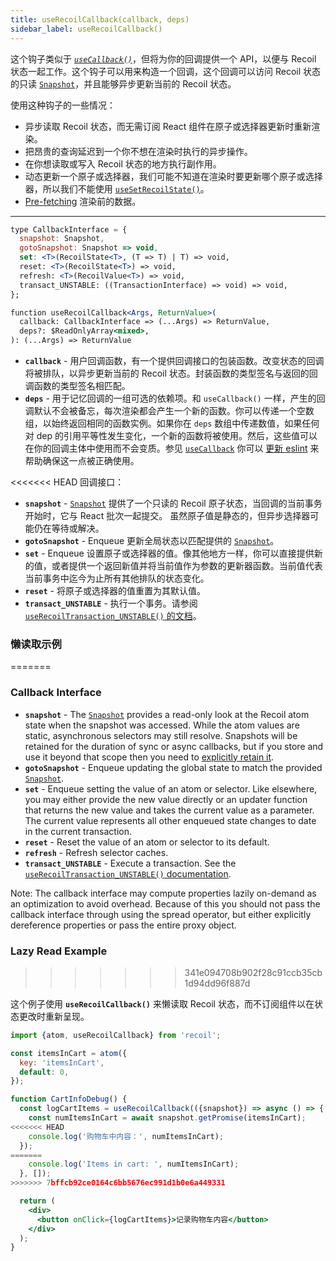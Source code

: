 ```yaml
---
title: useRecoilCallback(callback, deps)
sidebar_label: useRecoilCallback()
---
```


这个钩子类似于 [*`useCallback()`*](https://reactjs.org/docs/hooks-reference.html#usecallback)，但将为你的回调提供一个 API，以便与 Recoil 状态一起工作。这个钩子可以用来构造一个回调，这个回调可以访问 Recoil 状态的只读 [`Snapshot`](/docs/api-reference/core/Snapshot)，并且能够异步更新当前的 Recoil 状态。

使用这种钩子的一些情况：
* 异步读取 Recoil 状态，而无需订阅 React 组件在原子或选择器更新时重新渲染。
* 把昂贵的查询延迟到一个你不想在渲染时执行的异步操作。
* 在你想读取或写入 Recoil 状态的地方执行副作用。
* 动态更新一个原子或选择器，我们可能不知道在渲染时要更新哪个原子或选择器，所以我们不能使用 [`useSetRecoilState()`](/docs/api-reference/core/useSetRecoilState)。
* [Pre-fetching](/docs/guides/asynchronous-data-queries#pre-fetching) 渲染前的数据。

---

```jsx
type CallbackInterface = {
  snapshot: Snapshot,
  gotoSnapshot: Snapshot => void,
  set: <T>(RecoilState<T>, (T => T) | T) => void,
  reset: <T>(RecoilState<T>) => void,
  refresh: <T>(RecoilValue<T>) => void,
  transact_UNSTABLE: ((TransactionInterface) => void) => void,
};

function useRecoilCallback<Args, ReturnValue>(
  callback: CallbackInterface => (...Args) => ReturnValue,
  deps?: $ReadOnlyArray<mixed>,
): (...Args) => ReturnValue
```

* **`callback`** - 用户回调函数，有一个提供回调接口的包装函数。改变状态的回调将被排队，以异步更新当前的 Recoil 状态。封装函数的类型签名与返回的回调函数的类型签名相匹配。
* **`deps`** - 用于记忆回调的一组可选的依赖项。和 `useCallback()` 一样，产生的回调默认不会被备忘，每次渲染都会产生一个新的函数。你可以传递一个空数组，以始终返回相同的函数实例。如果你在 `deps` 数组中传递数值，如果任何对 dep 的引用平等性发生变化，一个新的函数将被使用。然后，这些值可以在你的回调主体中使用而不会变质。参见 [`useCallback`](https://reactjs.org/docs/hooks-reference.html#usecallback) 你可以 [更新 eslint](/docs/introduction/installation#eslint) 来帮助确保这一点被正确使用。

<<<<<<< HEAD
回调接口：
* **`snapshot`** - [`Snapshot`](/docs/api-reference/core/Snapshot) 提供了一个只读的 Recoil 原子状态，当回调的当前事务开始时，它与 React 批次一起提交。 虽然原子值是静态的，但异步选择器可能仍在等待或解决。
* **`gotoSnapshot`** - Enqueue 更新全局状态以匹配提供的 [`Snapshot`](/docs/api-reference/core/Snapshot)。
* **`set`** - Enqueue 设置原子或选择器的值。像其他地方一样，你可以直接提供新的值，或者提供一个返回新值并将当前值作为参数的更新器函数。当前值代表当前事务中迄今为止所有其他排队的状态变化。
* **`reset`** - 将原子或选择器的值重置为其默认值。
* **`transact_UNSTABLE`** - 执行一个事务。请参阅 [`useRecoilTransaction_UNSTABLE()` 的文档](/docs/api-reference/core/useRecoilTransaction)。

### 懒读取示例
=======
### Callback Interface
* **`snapshot`** - The [`Snapshot`](/docs/api-reference/core/Snapshot) provides a read-only look at the Recoil atom state when the snapshot was accessed.  While the atom values are static, asynchronous selectors may still resolve.  Snapshots will be retained for the duration of sync or async callbacks, but if you store and use it beyond that scope then you need to [explicitly retain it](/docs/api-reference/core/Snapshot#asynchronous-use-of-snapshots).
* **`gotoSnapshot`** - Enqueue updating the global state to match the provided [`Snapshot`](/docs/api-reference/core/Snapshot).
* **`set`** - Enqueue setting the value of an atom or selector.  Like elsewhere, you may either provide the new value directly or an updater function that returns the new value and takes the current value as a parameter.  The current value represents all other enqueued state changes to date in the current transaction.
* **`reset`** - Reset the value of an atom or selector to its default.
* **`refresh`** - Refresh selector caches.
* **`transact_UNSTABLE`** - Execute a transaction.  See the [`useRecoilTransaction_UNSTABLE()` documentation](/docs/api-reference/core/useRecoilTransaction).

Note: The callback interface may compute properties lazily on-demand as an optimization to avoid overhead.  Because of this you should not pass the callback interface through using the spread operator, but either explicitly dereference properties or pass the entire proxy object.

### Lazy Read Example
>>>>>>> 341e094708b902f28c91ccb35cb1d94dd96f887d

这个例子使用 **`useRecoilCallback()`** 来懒读取 Recoil 状态，而不订阅组件以在状态更改时重新呈现。

```jsx
import {atom, useRecoilCallback} from 'recoil';

const itemsInCart = atom({
  key: 'itemsInCart',
  default: 0,
});

function CartInfoDebug() {
  const logCartItems = useRecoilCallback(({snapshot}) => async () => {
    const numItemsInCart = await snapshot.getPromise(itemsInCart);
<<<<<<< HEAD
    console.log('购物车中内容：', numItemsInCart);
  });
=======
    console.log('Items in cart: ', numItemsInCart);
  }, []);
>>>>>>> 7bffcb92ce0164c6bb5676ec991d1b0e6a449331

  return (
    <div>
      <button onClick={logCartItems}>记录购物车内容</button>
    </div>
  );
}
```
